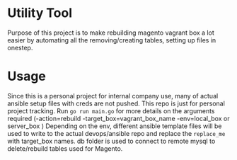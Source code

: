# Utility Tool
Purpose of this project is to make rebuilding magento vagrant box a lot easier by automating all the removing/creating tables, setting up files in onestep.

# Usage
Since this is a personal project for internal company use, many of actual ansible setup files with creds are not pushed. This repo is just for personal project tracking.
Run `go run main.go` for more details on the arguments required (-action=rebuild -target_box=vagrant_box_name -env=local_box or server_box )
Depending on the env, different ansible template files will be used to write to the actual devops/ansible repo and replace the `replace_me` with target_box names.
db folder is used to connect to remote mysql to delete/rebuild tables used for Magento.